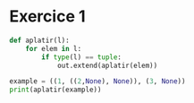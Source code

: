 
# Exercice 1

```python
def aplatir(l):
	for elem in l:
		if type(l) == tuple:
			out.extend(aplatir(elem))

example = ((1, ((2,None), None)), (3, None))
print(aplatir(example))
```


